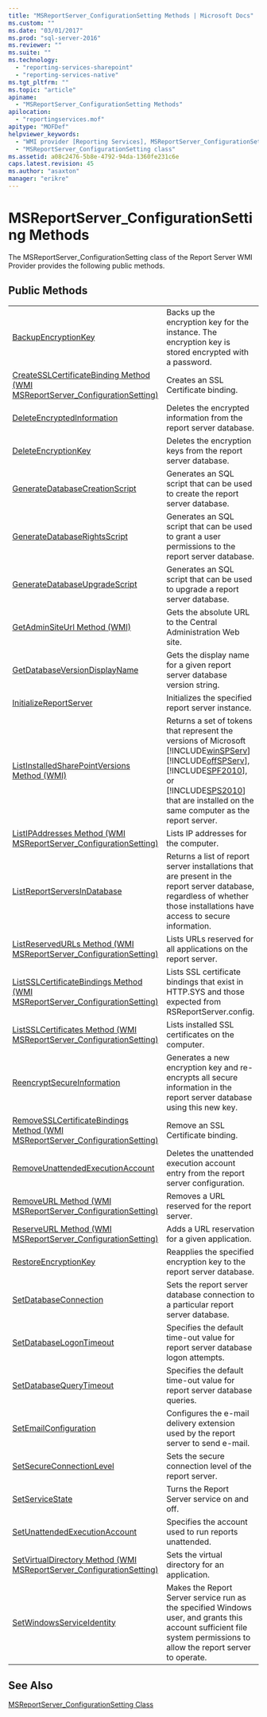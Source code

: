```yaml
---
title: "MSReportServer_ConfigurationSetting Methods | Microsoft Docs"
ms.custom: ""
ms.date: "03/01/2017"
ms.prod: "sql-server-2016"
ms.reviewer: ""
ms.suite: ""
ms.technology: 
  - "reporting-services-sharepoint"
  - "reporting-services-native"
ms.tgt_pltfrm: ""
ms.topic: "article"
apiname: 
  - "MSReportServer_ConfigurationSetting Methods"
apilocation: 
  - "reportingservices.mof"
apitype: "MOFDef"
helpviewer_keywords: 
  - "WMI provider [Reporting Services], MSReportServer_ConfigurationSetting class"
  - "MSReportServer_ConfigurationSetting class"
ms.assetid: a08c2476-5b8e-4792-94da-1360fe231c6e
caps.latest.revision: 45
ms.author: "asaxton"
manager: "erikre"
---
```

# MSReportServer_ConfigurationSetting Methods
  The MSReportServer_ConfigurationSetting class of the Report Server WMI Provider provides the following public methods.  
  
## Public Methods  
  
|||  
|-|-|  
|[BackupEncryptionKey](../Topic/BackupEncryptionKey%20Method%20\(WMI%20MSReportServer_ConfigurationSetting\).md)|Backs up the encryption key for the instance. The encryption key is stored encrypted with a password.|  
|[CreateSSLCertificateBinding Method &#40;WMI MSReportServer_ConfigurationSetting&#41;](../Topic/CreateSSLCertificateBinding%20Method%20\(WMI%20MSReportServer_ConfigurationSetting\).md)|Creates an SSL Certificate binding.|  
|[DeleteEncryptedInformation](../Topic/DeleteEncryptedInformation%20Method%20\(WMI%20MSReportServer_ConfigurationSetting\).md)|Deletes the encrypted information from the report server database.|  
|[DeleteEncryptionKey](../Topic/DeleteEncryptionKey%20Method%20\(WMI%20MSReportServer_ConfigurationSetting\).md)|Deletes the encryption keys from the report server database.|  
|[GenerateDatabaseCreationScript](../Topic/GenerateDatabaseCreationScript%20Method%20\(WMI%20MSReportServer_ConfigurationSetting\).md)|Generates an SQL script that can be used to create the report server database.|  
|[GenerateDatabaseRightsScript](../Topic/GenerateDatabaseRightsScript%20Method%20\(WMI%20MSReportServer_ConfigurationSetting\).md)|Generates an SQL script that can be used to grant a user permissions to the report server database.|  
|[GenerateDatabaseUpgradeScript](../Topic/GenerateDatabaseUpgradeScript%20Method%20\(WMI%20MSReportServer_ConfigurationSetting\).md)|Generates an SQL script that can be used to upgrade a report server database.|  
|[GetAdminSiteUrl Method &#40;WMI&#41;](../Topic/GetAdminSiteUrl%20Method%20\(WMI\).md)|Gets the absolute URL to the Central Administration Web site.|  
|[GetDatabaseVersionDisplayName](../Topic/GetDatabaseVersionDisplayName%20Method%20\(WMI\).md)|Gets the display name for a given report server database version string.|  
|[InitializeReportServer](../Topic/InitializeReportServer%20Method%20\(WMI%20MSReportServer_ConfigurationSetting\).md)|Initializes the specified report server instance.|  
|[ListInstalledSharePointVersions Method &#40;WMI&#41;](../Topic/ListInstalledSharePointVersions%20Method%20\(WMI\).md)|Returns a set of tokens that represent the versions of Microsoft [!INCLUDE[winSPServ](../../relational-databases/tables/includes/winspserv-md.md)] [!INCLUDE[offSPServ](../../reporting-services/includes/offspserv-md.md)], [!INCLUDE[SPF2010](../../reporting-services/report-data/includes/spf2010-md.md)], or [!INCLUDE[SPS2010](../../database-engine/install/windows/includes/sps2010-md.md)] that are installed on the same computer as the report server.|  
|[ListIPAddresses Method &#40;WMI MSReportServer_ConfigurationSetting&#41;](../Topic/ListIPAddresses%20Method%20\(WMI%20MSReportServer_ConfigurationSetting\).md)|Lists IP addresses for the computer.|  
|[ListReportServersInDatabase](../Topic/ListReportServersInDatabase%20Method%20\(WMI%20MSReportServer_ConfigurationSetting\).md)|Returns a list of report server installations that are present in the report server database, regardless of whether those installations have access to secure information.|  
|[ListReservedURLs Method &#40;WMI MSReportServer_ConfigurationSetting&#41;](../Topic/ListReservedURLs%20Method%20\(WMI%20MSReportServer_ConfigurationSetting\).md)|Lists URLs reserved for all applications on the report server.|  
|[ListSSLCertificateBindings Method &#40;WMI MSReportServer_ConfigurationSetting&#41;](../Topic/ListSSLCertificateBindings%20Method%20\(WMI%20MSReportServer_ConfigurationSetting\).md)|Lists SSL certificate bindings that exist in HTTP.SYS and those expected from RSReportServer.config.|  
|[ListSSLCertificates Method &#40;WMI MSReportServer_ConfigurationSetting&#41;](../Topic/ListSSLCertificates%20Method%20\(WMI%20MSReportServer_ConfigurationSetting\).md)|Lists installed SSL certificates on the computer.|  
|[ReencryptSecureInformation](../Topic/ReencryptSecureInformation%20Method%20\(WMI%20MSReportServer_ConfigurationSetting\).md)|Generates a new encryption key and re-encrypts all secure information in the report server database using this new key.|  
|[RemoveSSLCertificateBindings Method &#40;WMI MSReportServer_ConfigurationSetting&#41;](../Topic/RemoveSSLCertificateBindings%20Method%20\(WMI%20MSReportServer_ConfigurationSetting\).md)|Remove an SSL Certificate binding.|  
|[RemoveUnattendedExecutionAccount](../Topic/RemoveUnattendedExecutionAccount%20Method%20\(WMI%20MSReportServer_ConfigurationSetting\).md)|Deletes the unattended execution account entry from the report server configuration.|  
|[RemoveURL Method &#40;WMI MSReportServer_ConfigurationSetting&#41;](../Topic/RemoveURL%20Method%20\(WMI%20MSReportServer_ConfigurationSetting\).md)|Removes a URL reserved for the report server.|  
|[ReserveURL Method &#40;WMI MSReportServer_ConfigurationSetting&#41;](../Topic/ReserveURL%20Method%20\(WMI%20MSReportServer_ConfigurationSetting\).md)|Adds a URL reservation for a given application.|  
|[RestoreEncryptionKey](../Topic/RestoreEncryptionKey%20Method%20\(WMI%20MSReportServer_ConfigurationSetting\).md)|Reapplies the specified encryption key to the report server database.|  
|[SetDatabaseConnection](../Topic/SetDatabaseConnection%20Method%20\(WMI%20MSReportServer_ConfigurationSetting\).md)|Sets the report server database connection to a particular report server database.|  
|[SetDatabaseLogonTimeout](../Topic/SetDatabaseLogonTimeout%20Method%20\(WMI%20MSReportServer_ConfigurationSetting\).md)|Specifies the default time-out value for report server database logon attempts.|  
|[SetDatabaseQueryTimeout](../Topic/SetDatabaseQueryTimeout%20Method%20\(WMI%20MSReportServer_ConfigurationSetting\).md)|Specifies the default time-out value for report server database queries.|  
|[SetEmailConfiguration](../Topic/SetEmailConfiguration%20Method%20\(WMI%20MSReportServer_ConfigurationSetting\).md)|Configures the e-mail delivery extension used by the report server to send e-mail.|  
|[SetSecureConnectionLevel](../Topic/SetSecureConnectionLevel%20Method%20\(WMI%20MSReportServer_ConfigurationSetting\).md)|Sets the secure connection level of the report server.|  
|[SetServiceState](../Topic/SetServiceState%20Method%20\(WMI%20MSReportServer_ConfigurationSetting\).md)|Turns the Report Server service on and off.|  
|[SetUnattendedExecutionAccount](../Topic/SetUnattendedExecutionAccount%20Method%20\(WMI%20MSReportServer_ConfigurationSetting\).md)|Specifies the account used to run reports unattended.|  
|[SetVirtualDirectory Method &#40;WMI MSReportServer_ConfigurationSetting&#41;](../Topic/SetVirtualDirectory%20Method%20\(WMI%20MSReportServer_ConfigurationSetting\).md)|Sets the virtual directory for an application.|  
|[SetWindowsServiceIdentity](../Topic/SetWindowsServiceIdentity%20Method%20\(WMI%20MSReportServer_ConfigurationSetting\).md)|Makes the Report Server service run as the specified Windows user, and grants this account sufficient file system permissions to allow the report server to operate.|  
  
## See Also  
 [MSReportServer_ConfigurationSetting Class](../../reporting-services/wmi-provider-library-reference/msreportserver-configurationsetting-class.md)  
  
  